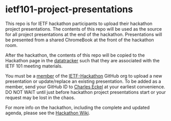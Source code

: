 # ietf101-project-presentations

This repo is for IETF hackathon participants to upload their hackathon project presentations. The contents of this repo will be used as the source for all project presentations at the end of the hackathon. Presentations will be presented from a shared ChromeBook at the front of the hackathon room.

After the hackathon, the contents of this repo will be copied to the Hackathon page in the [datatracker](https://datatracker.ietf.org/group/hackathon/meetings) such that they are associated with the IETF 101 meeting materials.

You must be a [member](https://github.com/orgs/IETF-Hackathon/people) of the [IETF-Hackathon](https://github.com/IETF-Hackathon) GitHub org to upload a new presentation or update/replace an existing presentation. 
To be added as a member, send your GitHub ID to [Charles Eckel](mailto:eckelcu@cisco.com) at your earliest convenience. DO NOT WAIT until just before hackathon project presentations start or your request may be lost in the chaos.

For more info on the hackathon, including the complete and updated agenda, please see the [Hackathon Wiki](https://trac.ietf.org/trac/ietf/meeting/wiki/102hackathon).

